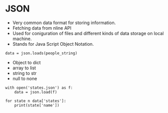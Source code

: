 # JSON

- Very common data format for storing information.
- Fetching data from nline API
- Used for coniguration of files and different kinds of data storage on local machine.
- Stands for Java Script Object Notation.

```
data = json.loads(people_string)
```

- Object to dict
- array to list
- string to str
- null to none
```
with open('states.json') as f:
	data = json.load(f)
	
for state n data['states']:
	print(state['name'])
```
